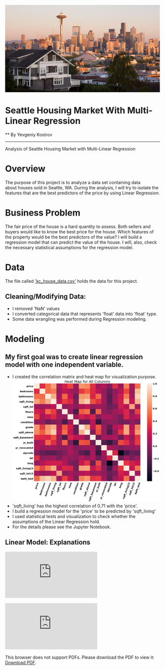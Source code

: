 ![title_picture](images/seattle.jpg)
# Seattle Housing Market With Multi-Linear Regression
** By Yevgeniy Kostrov
***
Analysis of Seattle Housing Market with Multi-Linear Regression
# Overview
The purpose of this project is to analyze a data set containing data  
about houses sold in Seattle, WA. During the analysis, I will try to isolate the features that are the best predictors of the price by using Linear Regression.

# Business Problem

The fair price of the house is a hard quantity to assess. Both sellers and buyers would like to know the best price for the house. Which features of the property would be the best predictors of the value? I will build a regression model that can predict the value of the house.
I will, also, check the necessary statistical assumptions for the regression model.

# Data 
The file called ['kc_house_data.csv'](https://github.com/ekostrov/SeattleHouseMultiLinearRegression/blob/main/data/kc_house_data.csv) holds the data for this project.

## Cleaning/Modifying Data:

* I removed 'NaN' values
* I converted categorical data that represents 'float' data into 'float' type.
* Some data wrangling was performed during Regression modeling.


# Modeling

## My first goal was to create linear regression model with one independent variable.
* I created the correlation matrix and heat map for visualization purpose.
![Heat Map](images/heat_map.png)
* 'sqft_living' has the highest correlation of  0.71 with the 'price'. 
* I build a regression model for the 'price' to be predicted by 'sqft_living'
* I used statistical tests and visualization to check whether the assumptions of the Linear Regression hold.
* For the details please see the Jupyter Notebook.
## Linear Model: Explanations
![title_picture](https://github.com/ekostrov/SeattleHouseMultiLinearRegression/blob/main/images/document.pdf)

<embed src="https://github.com/ekostrov/SeattleHouseMultiLinearRegression/blob/main/images/document.pdf">
        <p>This browser does not support PDFs. Please download the PDF to view it: <a href="https://github.com/ekostrov/SeattleHouseMultiLinearRegression/blob/main/images/document.pdf">Download PDF</a>.</p>
</embed>
</object>
